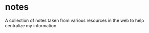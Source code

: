 # notes
A collection of notes taken from various resources in the web to help centralize my information
